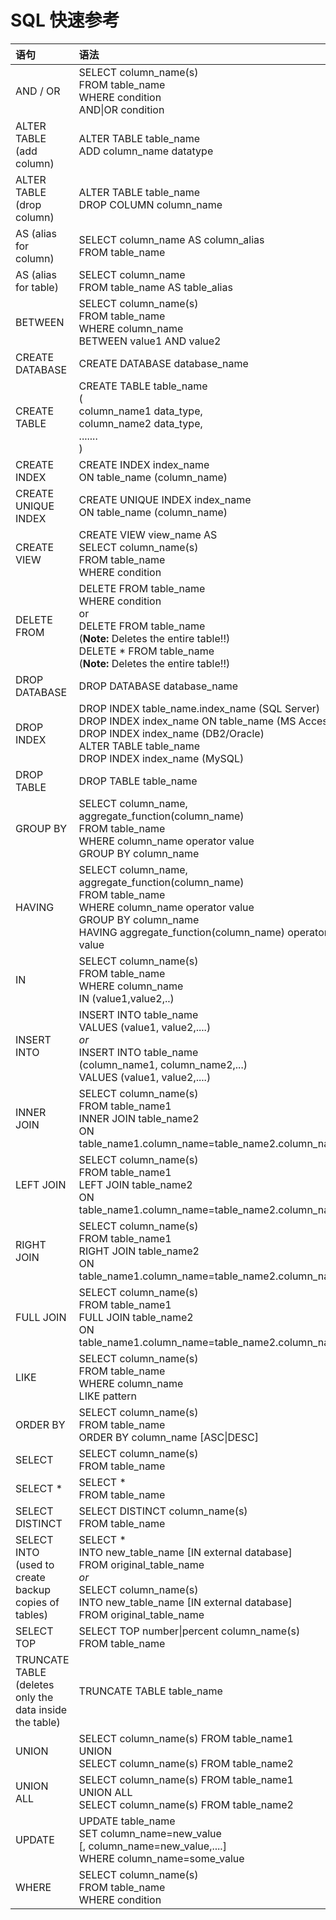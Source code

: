 # SQL 快速参考

| **语句**                                                    | **语法**                                                     |
| :---------------------------------------------------------- | :----------------------------------------------------------- |
| AND / OR                                                    | SELECT column_name(s)<br/>FROM table_name<br/>WHERE condition<br/>AND\|OR condition |
| ALTER TABLE (add column)                                    | ALTER TABLE table_name<br/>ADD column_name datatype          |
| ALTER TABLE (drop column)                                   | ALTER TABLE table_name<br/>DROP COLUMN column_name           |
| AS (alias for column)                                       | SELECT column_name AS column_alias<br/>FROM table_name       |
| AS (alias for table)                                        | SELECT column_name<br/>FROM table_name AS table_alias        |
| BETWEEN                                                     | SELECT column_name(s)<br/>FROM table_name<br/>WHERE column_name<br/>BETWEEN value1 AND value2 |
| CREATE DATABASE                                             | CREATE DATABASE database_name                                |
| CREATE TABLE                                                | CREATE TABLE table_name<br/>(<br/>column_name1 data_type,<br/>column_name2 data_type,<br/>.......<br/>) |
| CREATE INDEX                                                | CREATE INDEX index_name<br/>ON table_name (column_name)      |
| CREATE UNIQUE INDEX                                         | CREATE UNIQUE INDEX index_name<br/>ON table_name (column_name) |
| CREATE VIEW                                                 | CREATE VIEW view_name AS<br/>SELECT column_name(s)<br/>FROM table_name<br/>WHERE condition |
| DELETE FROM                                                 | DELETE FROM table_name<br/>WHERE condition<br/>or<br/>DELETE FROM table_name <br/>(**Note:** Deletes the entire table!!)<br/>DELETE * FROM table_name <br/>(**Note:** Deletes the entire table!!) |
| DROP DATABASE                                               | DROP DATABASE database_name                                  |
| DROP INDEX                                                  | DROP INDEX table_name.index_name (SQL Server)<br/>DROP INDEX index_name ON table_name (MS Access)<br/>DROP INDEX index_name (DB2/Oracle)<br/>ALTER TABLE table_name<br/>DROP INDEX index_name (MySQL) |
| DROP TABLE                                                  | DROP TABLE table_name                                        |
| GROUP BY                                                    | SELECT column_name, aggregate_function(column_name)<br/>FROM table_name<br/>WHERE column_name operator value<br/>GROUP BY column_name |
| HAVING                                                      | SELECT column_name, aggregate_function(column_name)<br/>FROM table_name<br/>WHERE column_name operator value<br/>GROUP BY column_name<br/>HAVING aggregate_function(column_name) operator value |
| IN                                                          | SELECT column_name(s)<br/>FROM table_name<br/>WHERE column_name<br/>IN (value1,value2,..) |
| INSERT INTO                                                 | INSERT INTO table_name<br/>VALUES (value1, value2,....)<br/>*or*<br/>INSERT INTO table_name<br/>(column_name1, column_name2,...)<br/>VALUES (value1, value2,....) |
| INNER JOIN                                                  | SELECT column_name(s)<br/>FROM table_name1<br/>INNER JOIN table_name2<br/>ON table_name1.column_name=table_name2.column_name |
| LEFT JOIN                                                   | SELECT column_name(s)<br/>FROM table_name1<br/>LEFT JOIN table_name2<br/>ON table_name1.column_name=table_name2.column_name |
| RIGHT JOIN                                                  | SELECT column_name(s)<br/>FROM table_name1<br/>RIGHT JOIN table_name2<br/>ON table_name1.column_name=table_name2.column_name |
| FULL JOIN                                                   | SELECT column_name(s)<br/>FROM table_name1<br/>FULL JOIN table_name2<br/>ON table_name1.column_name=table_name2.column_name |
| LIKE                                                        | SELECT column_name(s)<br/>FROM table_name<br/>WHERE column_name<br/>LIKE pattern |
| ORDER BY                                                    | SELECT column_name(s)<br/>FROM table_name<br/>ORDER BY column_name [ASC\|DESC] |
| SELECT                                                      | SELECT column_name(s)<br/>FROM table_name                    |
| SELECT *                                                    | SELECT *<br/>FROM table_name                                 |
| SELECT DISTINCT                                             | SELECT DISTINCT column_name(s)<br/>FROM table_name           |
| SELECT INTO<br/>(used to create backup copies of tables)    | SELECT \*<br/>INTO new_table_name [IN external database]<br/>FROM original_table_name<br/>*or*<br/>SELECT column_name(s)<br/>INTO new_table_name [IN external database]<br/>FROM original_table_name |
| SELECT TOP                                                  | SELECT TOP number\|percent column_name(s)<br/>FROM table_name |
| TRUNCATE TABLE<br/>(deletes only the data inside the table) | TRUNCATE TABLE table_name                                    |
| UNION                                                       | SELECT column_name(s) FROM table_name1<br/>UNION<br/>SELECT column_name(s) FROM table_name2 |
| UNION ALL                                                   | SELECT column_name(s) FROM table_name1<br/>UNION ALL<br/>SELECT column_name(s) FROM table_name2 |
| UPDATE                                                      | UPDATE table_name<br/>SET column_name=new_value<br/>[, column_name=new_value,....]<br/>WHERE column_name=some_value |
| WHERE                                                       | SELECT column_name(s)<br/>FROM table_name<br/>WHERE condition |